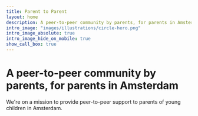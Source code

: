 ```yaml
---
title: Parent to Parent
layout: home
description: A peer-to-peer community by parents, for parents in Amsterdam
intro_image: "images/illustrations/circle-hero.png"
intro_image_absolute: true
intro_image_hide_on_mobile: true
show_call_box: true
---
```


# A peer-to-peer community by parents, for parents in Amsterdam

We're on a mission to provide peer-to-peer support to parents of young children in Amsterdam.
